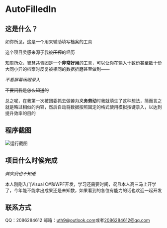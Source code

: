 # AutoFilledIn

## 这是什么？

如你所见，这是一个用来辅助填写档案的工具

这个项目灵感来源于我被~~压榨~~的经历

知周所众，智慧共青团是一个**非常好用**的工具，可以让你在输入十数份甚至数十份大同小异的档案时反复被相同的数据折磨甚至做到——

*不看屏幕闭眼录入*

~~不要问我是怎么知道的~~

总之呢，在我第一次被团委抓去做~~苦力~~**义务劳动**时我就萌生了这种想法，简而言之就是略过相似的内容，然后自动将数据按照固定的格式使用模拟按键录入，以达到提升效率的目的

## 程序截图
![运行截图](./srcs/screenshot.png"运行截图")

## 项目什么时候完成
~~*其实我也不知道*~~

本人刚刚入门Visual C#和WPF开发，学习还需要时间，况且本人高三马上开学了，今年能不能拿出成果还是未知数，如果看到的各位有能力的话也欢迎一起开发

## 联系方式
QQ：2086284612
邮箱：[uth9@outlook.com](mailto:uth9@outlook.com)或者[2086284612@qq.com](mailto:2086284612@qq.com)